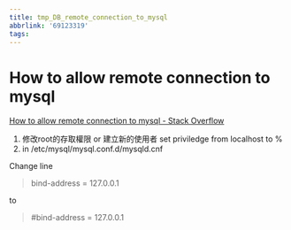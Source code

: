 ```yaml
---
title: tmp_DB_remote_connection_to_mysql
abbrlink: '69123319'
tags:
---
```

How to allow remote connection to mysql
===
[How to allow remote connection to mysql - Stack Overflow](https://stackoverflow.com/questions/14779104/how-to-allow-remote-connection-to-mysql)

1. 修改root的存取權限 or 建立新的使用者
set priviledge from localhost to %
2. in /etc/mysql/mysql.conf.d/mysqld.cnf


Change line
> bind-address = 127.0.0.1

to
> #bind-address = 127.0.0.1